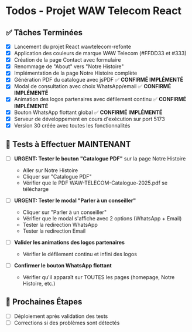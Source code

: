 # Todos - Projet WAW Telecom React

## ✅ Tâches Terminées
- [x] Lancement du projet React wawtelecom-refonte
- [x] Application des couleurs de marque WAW Telecom (#FFDD33 et #333)
- [x] Création de la page Contact avec formulaire
- [x] Renommage de "About" vers "Notre Histoire"
- [x] Implémentation de la page Notre Histoire complète
- [x] Génération PDF du catalogue avec jsPDF ✅ **CONFIRMÉ IMPLÉMENTÉ**
- [x] Modal de consultation avec choix WhatsApp/email ✅ **CONFIRMÉ IMPLÉMENTÉ**
- [x] Animation des logos partenaires avec défilement continu ✅ **CONFIRMÉ IMPLÉMENTÉ**
- [x] Bouton WhatsApp flottant global ✅ **CONFIRMÉ IMPLÉMENTÉ**
- [x] Serveur de développement en cours d'exécution sur port 5173
- [x] Version 30 créée avec toutes les fonctionnalités

## 🔄 Tests à Effectuer MAINTENANT
- [ ] **URGENT: Tester le bouton "Catalogue PDF"** sur la page Notre Histoire
  - Aller sur Notre Histoire
  - Cliquer sur "Catalogue PDF"
  - Vérifier que le PDF WAW-TELECOM-Catalogue-2025.pdf se télécharge

- [ ] **URGENT: Tester le modal "Parler à un conseiller"**
  - Cliquer sur "Parler à un conseiller"
  - Vérifier que le modal s'affiche avec 2 options (WhatsApp + Email)
  - Tester la redirection WhatsApp
  - Tester la redirection Email

- [ ] **Valider les animations des logos partenaires**
  - Vérifier le défilement continu et infini des logos

- [ ] **Confirmer le bouton WhatsApp flottant**
  - Vérifier qu'il apparaît sur TOUTES les pages (homepage, Notre Histoire, etc.)

## 🎯 Prochaines Étapes
- [ ] Déploiement après validation des tests
- [ ] Corrections si des problèmes sont détectés
